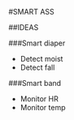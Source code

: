 #SMART ASS

##IDEAS

###Smart diaper
- Detect moist
- Detect fall

###Smart band
- Monitor HR
- Monitor temp


